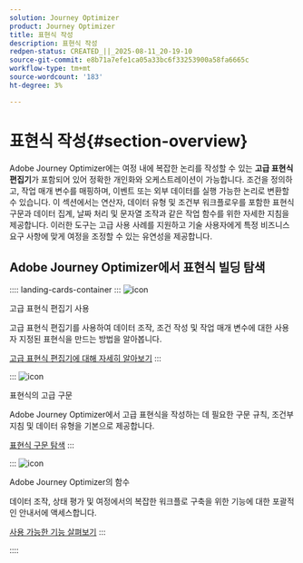 ```yaml
---
solution: Journey Optimizer
product: Journey Optimizer
title: 표현식 작성
description: 표현식 작성
redpen-status: CREATED_||_2025-08-11_20-19-10
source-git-commit: e8b71a7efe1ca05a33bc6f33253900a58fa6665c
workflow-type: tm+mt
source-wordcount: '183'
ht-degree: 3%

---
```



# 표현식 작성{#section-overview}

Adobe Journey Optimizer에는 여정 내에 복잡한 논리를 작성할 수 있는 **고급 표현식 편집기**&#x200B;가 포함되어 있어 정확한 개인화와 오케스트레이션이 가능합니다. 조건을 정의하고, 작업 매개 변수를 매핑하며, 이벤트 또는 외부 데이터를 실행 가능한 논리로 변환할 수 있습니다. 이 섹션에서는 연산자, 데이터 유형 및 조건부 워크플로우를 포함한 표현식 구문과 데이터 집계, 날짜 처리 및 문자열 조작과 같은 작업 함수를 위한 자세한 지침을 제공합니다. 이러한 도구는 고급 사용 사례를 지원하고 기술 사용자에게 특정 비즈니스 요구 사항에 맞게 여정을 조정할 수 있는 유연성을 제공합니다.

## Adobe Journey Optimizer에서 표현식 빌딩 탐색

:::: landing-cards-container
:::
![icon](https://cdn.experienceleague.adobe.com/icons/screwdriver-wrench.svg?lang=ko)

고급 표현식 편집기 사용

고급 표현식 편집기를 사용하여 데이터 조작, 조건 작성 및 작업 매개 변수에 대한 사용자 지정된 표현식을 만드는 방법을 알아봅니다.

[고급 표현식 편집기에 대해 자세히 알아보기](../using/building-journeys/expression/expressionadvanced.md)
:::

:::
![icon](https://cdn.experienceleague.adobe.com/icons/code-branch.svg?lang=ko)

표현식의 고급 구문

Adobe Journey Optimizer에서 고급 표현식을 작성하는 데 필요한 구문 규칙, 조건부 지침 및 데이터 유형을 기본으로 제공합니다.

[표현식 구문 탐색](syntax-landing-page.md)
:::

:::
![icon](https://cdn.experienceleague.adobe.com/icons/puzzle-piece.svg?lang=ko)

Adobe Journey Optimizer의 함수

데이터 조작, 상태 평가 및 여정에서의 복잡한 워크플로 구축을 위한 기능에 대한 포괄적인 안내서에 액세스합니다.

[사용 가능한 기능 살펴보기](main-functions-journey-landing-page.md)
:::

::::
